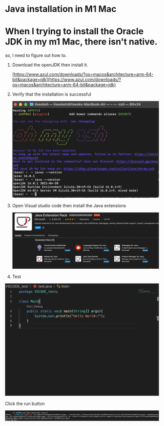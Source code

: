 # Java installation in M1 Mac

# When I trying to install the Oracle JDK in my m1 Mac, there isn't native.
so, I need to figure out how to.

1. Download the openJDK then install it.

    [https://www.azul.com/downloads/?os=macos&architecture=arm-64-bit&package=jdk](https://www.azul.com/downloads/?os=macos&architecture=arm-64-bit&package=jdk)

2. Verify that the installation is successful

    ![Java%20installation%20in%20M1%20Mac%203bdf91d0f5a6403abd0f7fef9bd91db4/Untitled.png](Java%20installation%20in%20M1%20Mac%203bdf91d0f5a6403abd0f7fef9bd91db4/Untitled.png)

3. Open Visual studio code then install the Java extensions

    ![Java%20installation%20in%20M1%20Mac%203bdf91d0f5a6403abd0f7fef9bd91db4/Screen_Shot_2021-07-01_at_10.14.14_PM.png](Java%20installation%20in%20M1%20Mac%203bdf91d0f5a6403abd0f7fef9bd91db4/Screen_Shot_2021-07-01_at_10.14.14_PM.png)

4. Test

![Java%20installation%20in%20M1%20Mac%203bdf91d0f5a6403abd0f7fef9bd91db4/Untitled%201.png](Java%20installation%20in%20M1%20Mac%203bdf91d0f5a6403abd0f7fef9bd91db4/Untitled%201.png)

Click the run button

![Java%20installation%20in%20M1%20Mac%203bdf91d0f5a6403abd0f7fef9bd91db4/Screen_Shot_2021-07-01_at_10.23.39_PM.png](Java%20installation%20in%20M1%20Mac%203bdf91d0f5a6403abd0f7fef9bd91db4/Screen_Shot_2021-07-01_at_10.23.39_PM.png)